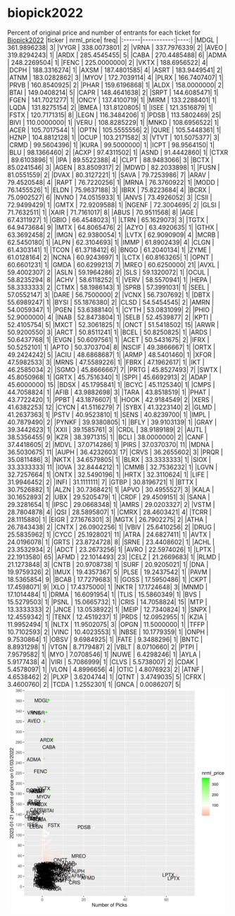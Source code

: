# biopick2022
Percent of original price and number of entrants for each ticket for [Biopick2022](https://twitter.com/hashtag/Biopick2022)
|ticker |  nrml_price| freq|
|:------|-----------:|----:|
|MDGL   | 361.9896238|    3|
|VYGR   | 338.0073801|    2|
|VRNA   | 337.7976339|    2|
|AVEO   | 319.8294243|    1|
|ARDX   | 285.4545455|    5|
|CABA   | 270.4485488|    6|
|ADMA   | 248.2269504|    1|
|FENC   | 225.0000000|    2|
|VKTX   | 188.6956522|    4|
|DCPH   | 188.3316274|    1|
|AXSM   | 187.4801585|    4|
|ASRT   | 183.9449541|    2|
|ATNM   | 183.0282862|    3|
|MYOV   | 172.7039114|    4|
|PLRX   | 166.7407407|    1|
|PRVB   | 160.8540925|    2|
|PHAR   | 159.6196868|    1|
|ALDX   | 158.0000000|    2|
|BTAI   | 149.0408214|    5|
|CAPR   | 148.4641638|    2|
|SRPT   | 144.6085471|    1|
|FGEN   | 141.7021277|    1|
|ONCY   | 137.4100719|    1|
|MIRM   | 133.2288401|    1|
|LQDA   | 131.8275154|    2|
|BMEA   | 131.8120805|    1|
|ISEE   | 121.3516879|    1|
|FSTX   | 120.7171315|    8|
|LEGN   | 116.3484206|    1|
|PDSB   | 113.5802469|   25|
|BIVI   | 110.0000000|    1|
|VERU   | 108.8285229|    1|
|MNKD   | 108.6956522|    1|
|ACER   | 105.7017544|    1|
|OPTN   | 105.5555556|    2|
|QURE   | 105.5448361|    1|
|HZNP   | 104.8812128|    1|
|OCUP   | 103.2171582|    3|
|VTVT   | 101.5075377|    3|
|CRMD   |  99.5604396|    1|
|KURA   |  99.5000000|    1|
|ICPT   |  98.9564150|    1|
|BLU    |  98.1366460|    2|
|ACXP   |  97.4311502|    1|
|ASND   |  91.4442860|    1|
|CTXR   |  89.6103896|    1|
|IPA    |  89.5522388|    4|
|CLPT   |  88.9483066|    3|
|BCTX   |  85.0241546|    3|
|AGEN   |  83.8509317|    2|
|MDWD   |  82.2033898|    1|
|FUSN   |  81.0551559|    2|
|DVAX   |  80.3127221|    1|
|SAVA   |  79.7253986|    7|
|ARAV   |  79.4520548|    4|
|RAPT   |  76.7220256|    1|
|MRNA   |  76.3760922|    1|
|MODD   |  76.1455526|    1|
|ELDN   |  75.9637188|    3|
|IBRX   |  75.8223684|    4|
|BCRX   |  75.0902527|    6|
|NVNO   |  74.0515933|    1|
|ANVS   |  73.4926052|    3|
|CSII   |  72.9499429|    1|
|GMTX   |  72.9209588|    1|
|NGENF  |  72.3004695|    2|
|GLSI   |  71.7632511|    1|
|XAIR   |  71.7161017|    8|
|ABUS   |  70.9511568|    8|
|AGE    |  67.4311927|    1|
|GBIO   |  66.4548023|    1|
|LTRN   |  65.1629073|    3|
|TGTX   |  64.9473684|    9|
|IMTX   |  64.8065476|    2|
|AZYO   |  63.4920635|    1|
|GTHX   |  63.3692458|    2|
|IMGN   |  62.9380054|    1|
|LVTX   |  62.9090909|    4|
|MCRB   |  62.5450180|    1|
|ALPN   |  62.3104693|    1|
|IMMP   |  61.8902439|    4|
|CLGN   |  61.4303141|    1|
|TCON   |  61.3718412|    6|
|BNGO   |  61.2040134|    1|
|ZYME   |  61.0128164|    2|
|NCNA   |  60.9243697|    1|
|LCTX   |  60.8163265|    1|
|OPNT   |  60.6601231|    1|
|GMDA   |  60.6299213|    7|
|MREO   |  60.6250000|   21|
|AVXL   |  59.4002307|    2|
|ASLN   |  59.1964286|    2|
|SLS    |  59.1320072|    1|
|OCUL   |  58.8235294|    8|
|ACHV   |  58.6118252|    1|
|VERV   |  58.5570941|    1|
|HEPA   |  58.3333333|    2|
|CTMX   |  58.1986143|    1|
|SPRB   |  57.3991031|    1|
|SEEL   |  57.0552147|    3|
|DARE   |  56.7500000|    2|
|VCNX   |  56.7307692|    1|
|DBTX   |  55.6989247|    1|
|BYSI   |  55.1876380|    2|
|CLSD   |  54.5454545|    2|
|AMRN   |  54.0059347|    1|
|PGEN   |  53.6388140|    1|
|CYTH   |  53.0831099|    2|
|PHIO   |  52.9000000|    4|
|INAB   |  52.8473804|    1|
|SELB   |  52.4539877|    2|
|KPTI   |  52.4105754|    5|
|MXCT   |  52.3061825|    1|
|ONCT   |  51.5418502|   15|
|ARWR   |  50.9200550|    3|
|ARCT   |  50.8511241|    1|
|BCEL   |  50.8250825|    1|
|ARDS   |  50.6437768|    1|
|EVGN   |  50.6097561|    1|
|ACET   |  50.5431675|    2|
|IFRX   |  50.5252101|    1|
|APTO   |  50.3703704|    8|
|NSCIF  |  49.3866667|    1|
|ORTX   |  49.2424242|    5|
|ACIU   |  48.6868687|    1|
|ARMP   |  48.5401460|    1|
|XFOR   |  47.5982533|    3|
|MRNS   |  47.5589226|    1|
|FBRX   |  47.1962617|    1|
|IKT    |  46.2585034|    2|
|SGMO   |  45.8666667|    7|
|PRTG   |  45.8527493|    7|
|SWTX   |  45.8050968|    1|
|GRTX   |  45.7516340|    1|
|SPPI   |  45.6692913|    2|
|ADAP   |  45.6000000|   15|
|BDSX   |  45.1795841|    1|
|BCYC   |  45.1125340|    1|
|CMPS   |  44.7058824|    1|
|AFIB   |  43.9882698|    3|
|TARA   |  43.8518519|    1|
|PHAT   |  43.7722420|    1|
|PPBT   |  43.1876607|    1|
|HOOK   |  42.9184549|    2|
|XERS   |  41.6382253|   12|
|CYCN   |  41.5116279|    7|
|SYBX   |  41.3223140|    2|
|GLMD   |  41.2637363|    1|
|PSTV   |  40.9523810|    1|
|SENS   |  40.8239700|    1|
|IMPL   |  40.7879490|    2|
|PYNKF  |  39.9380805|    1|
|BFLY   |  39.9103139|    1|
|GRAY   |  39.3442623|    1|
|XXII   |  39.1585761|    3|
|CRDL   |  38.9189189|    2|
|AUTL   |  38.5356455|    9|
|KZR    |  38.3971315|    1|
|BCLI   |  38.0000000|    2|
|CANF   |  37.4418605|    2|
|MDVL   |  37.0714286|    1|
|PIRS   |  37.0370370|   11|
|MDNA   |  36.5030675|   11|
|AUPH   |  36.4232603|   17|
|CRVS   |  36.2655602|    3|
|PRQR   |  35.0811486|    3|
|NKTX   |  34.6579805|    1|
|BLRX   |  33.3333333|    1|
|SIOX   |  33.3333333|   11|
|IOVA   |  32.8444212|    1|
|CMMB   |  32.7536232|    1|
|LGVN   |  32.7257664|    1|
|ONTX   |  32.5490196|    1|
|HRTX   |  32.3110624|    1|
|LIFE   |  31.9946452|    2|
|INFI   |  31.1111111|    7|
|GTBP   |  30.8196721|    1|
|BTTX   |  30.7526882|    1|
|ALZN   |  30.7368421|    1|
|APVO   |  30.4955527|    3|
|KALA   |  30.1652893|    2|
|UBX    |  29.5205479|    1|
|CRDF   |  29.4509151|    3|
|SANA   |  29.3281654|    1|
|IPSC   |  29.0668348|    1|
|AMRS   |  29.0203327|    2|
|VSTM   |  28.7804878|    4|
|QSI    |  28.5895807|    1|
|CMRX   |  28.4603421|    4|
|TCRR   |  28.1115880|    1|
|EIGR   |  27.1676301|    3|
|MGTX   |  26.7902275|    2|
|ATHA   |  26.7843438|    2|
|CNTX   |  26.0902256|    1|
|VBIV   |  25.6410256|    2|
|DRUG   |  25.5835962|    1|
|CYCC   |  25.1928021|   11|
|ATRA   |  24.6827411|    1|
|AVTX   |  24.0196078|    1|
|GRTS   |  23.8724728|    8|
|SRNE   |  23.4408602|    1|
|ACHL   |  23.3532934|    2|
|ADCT   |  23.2673256|    1|
|AVRO   |  22.5974026|    1|
|LPTX   |  22.1913580|   65|
|AFMD   |  22.1014493|   23|
|CELZ   |  21.2669683|    1|
|RLMD   |  21.1273848|    3|
|CNTB   |  20.9708738|    1|
|SURF   |  20.9205021|    1|
|DNA    |  19.9759326|    2|
|IMUX   |  19.4357367|    5|
|PLSE   |  19.2437542|    1|
|PAVM   |  18.5365854|    9|
|BCAB   |  17.7279683|    1|
|GOSS   |  17.5950486|    1|
|CKPT   |  17.4598071|    9|
|XLO    |  17.4375000|    1|
|NKTR   |  17.1724648|    3|
|MNMD   |  17.1014484|    1|
|DRMA   |  16.6091954|    1|
|TLIS   |  15.5860349|    1|
|BVS    |  15.5279503|    1|
|PSNL   |  15.0665732|    1|
|CRIS   |  14.7058824|   15|
|MTP    |  13.3333333|    2|
|JNCE   |  13.0538922|    1|
|MEIP   |  12.7340824|    1|
|SNPX   |  12.4559342|    1|
|TENX   |  12.4519237|    1|
|PRDS   |  12.0952955|    1|
|KZIA   |  11.9952494|    1|
|NLTX   |  11.9502075|    3|
|OPGN   |  11.5000000|    1|
|TFFP   |  10.7102593|    2|
|VINC   |  10.4023553|    1|
|NBSE   |  10.1779359|    1|
|ONPH   |   9.7530864|    1|
|OBSV   |   9.6984925|    1|
|FATE   |   9.3488296|    1|
|BNTC   |   8.8931298|    1|
|VTGN   |   8.7179487|    2|
|VBLT   |   8.0710660|    2|
|PTPI   |   7.9579582|    1|
|MYO    |   7.0708546|    1|
|NUWE   |   6.4298246|    1|
|AYLA   |   5.9177438|    4|
|VIRI   |   5.7086999|    1|
|CLVS   |   5.5738007|    2|
|CDAK   |   5.4578097|    1|
|VLON   |   4.8996656|    4|
|OTIC   |   4.8076923|    2|
|ATNF   |   4.6538462|    2|
|PLXP   |   3.6204744|    1|
|QTNT   |   3.4749035|    5|
|CFRX   |   3.4600760|    2|
|TCDA   |   1.2552301|    1|
|GNCA   |   0.0086207|    5|
![retvspicks](biopicks.png?raw=true)
